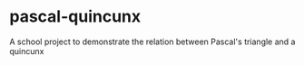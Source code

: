 # pascal-quincunx
A school project to demonstrate the relation between Pascal's triangle and a quincunx
